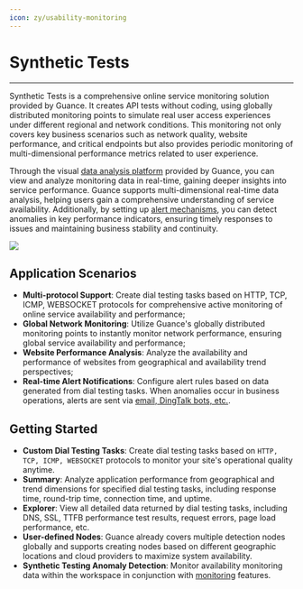 ```yaml
---
icon: zy/usability-monitoring
---
```

# Synthetic Tests
---

Synthetic Tests is a comprehensive online service monitoring solution provided by Guance. It creates API tests without coding, using globally distributed monitoring points to simulate real user access experiences under different regional and network conditions. This monitoring not only covers key business scenarios such as network quality, website performance, and critical endpoints but also provides periodic monitoring of multi-dimensional performance metrics related to user experience.

Through the visual [data analysis platform](../scene/index.md) provided by Guance, you can view and analyze monitoring data in real-time, gaining deeper insights into service performance. Guance supports multi-dimensional real-time data analysis, helping users gain a comprehensive understanding of service availability. Additionally, by setting up [alert mechanisms](../monitoring/alert-setting.md), you can detect anomalies in key performance indicators, ensuring timely responses to issues and maintaining business stability and continuity.

![](img/image_2.png)

## Application Scenarios

- **Multi-protocol Support**: Create dial testing tasks based on HTTP, TCP, ICMP, WEBSOCKET protocols for comprehensive active monitoring of online service availability and performance;
- **Global Network Monitoring**: Utilize Guance's globally distributed monitoring points to instantly monitor network performance, ensuring global service availability and performance;
- **Website Performance Analysis**: Analyze the availability and performance of websites from geographical and availability trend perspectives;
- **Real-time Alert Notifications**: Configure alert rules based on data generated from dial testing tasks. When anomalies occur in business operations, alerts are sent via [email, DingTalk bots, etc.](../monitoring/notify-object.md).

## Getting Started

- **Custom Dial Testing Tasks**: Create dial testing tasks based on `HTTP, TCP, ICMP, WEBSOCKET` protocols to monitor your site's operational quality anytime.
- **Summary**: Analyze application performance from geographical and trend dimensions for specified dial testing tasks, including response time, round-trip time, connection time, and uptime.
- **Explorer**: View all detailed data returned by dial testing tasks, including DNS, SSL, TTFB performance test results, request errors, page load performance, etc.
- **User-defined Nodes**: Guance already covers multiple detection nodes globally and supports creating nodes based on different geographic locations and cloud providers to maximize system availability.
- **Synthetic Testing Anomaly Detection**: Monitor availability monitoring data within the workspace in conjunction with [monitoring](../monitoring/index.md) features.

<!--
## Step-by-step Instructions

- **Step 1**: Go to **Synthetic Tests** > **Tasks**, click **Create Task** to create dial testing tasks based on HTTP, TCP, ICMP, WEBSOCKET protocols, and **Save**.
- **Step 2**: Use the **Explorer** to view all available data within the current workspace.
- **Step 3**: Use the **Summary** to analyze site availability and response times from region, city, carrier, and other dimensions.
- **Step 4**: Use **Monitoring > Monitors > Synthetic Testing Anomaly Detection** to monitor availability monitoring data within the workspace.
-->